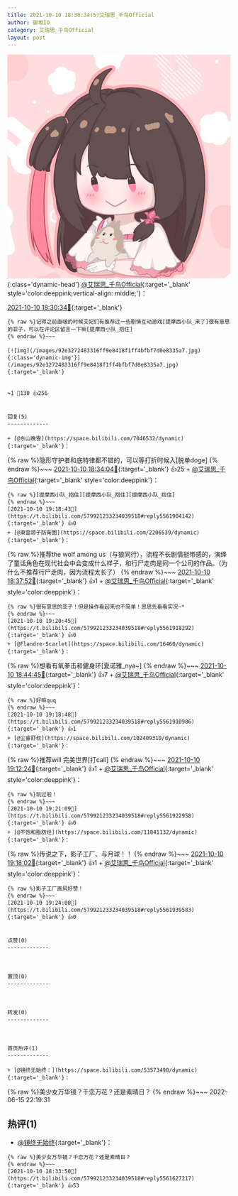 ```yaml
---
title: 2021-10-10 18:30:34(5)艾瑞思_千鸟Official
author: 御坂IO
category: 艾瑞思_千鸟Official
layout: post
---
```


![img](/images/7e08840c56f251de28bdf766b647bd5fe9a5d50a.jpg){:class='dynamic-head'}
[@艾瑞思_千鸟Official](https://space.bilibili.com/1090010845/dynamic){:target='_blank' style='color:deeppink;vertical-align: middle;'}：

[2021-10-10 18:30:34🔗](https://t.bilibili.com/579921233234039518){:target='_blank'}

~~~
{% raw %}记得之前直啵的时候艾妃们有推荐过一些剧情互动游戏[提摩西小队_来了]很有意思的亚子，可以在评论区留言一下嘛[提摩西小队_抱住]
{% endraw %}~~~

[![img](/images/92e3272483316ff9e8418f1ff4bfbf7d0e8335a7.jpg){:class='dynamic-img'}](/images/92e3272483316ff9e8418f1ff4bfbf7d0e8335a7.jpg){:target='_blank'}


↪️1 💬130 👍256


回复(5)
-------------

+ [@东山晚雪](https://space.bilibili.com/7046532/dynamic){:target='_blank'}：
~~~
{% raw %}隐形守护者和底特律都不错的，可以等打折时候入[脱单doge]
{% endraw %}~~~
[2021-10-10 18:34:04🔗](https://t.bilibili.com/579921233234039518#reply5561627776){:target='_blank'} 👍25
    + [@艾瑞思_千鸟Official](https://space.bilibili.com/1090010845/dynamic){:target='_blank' style='color:deeppink'}：
~~~
{% raw %}[提摩西小队_抱住][提摩西小队_抱住][提摩西小队_抱住]
{% endraw %}~~~
[2021-10-10 19:18:43🔗](https://t.bilibili.com/579921233234039518#reply5561904142){:target='_blank'} 👍0
+ [@東雲諒子防衛圈](https://space.bilibili.com/2206539/dynamic){:target='_blank'}：
~~~
{% raw %}推荐the wolf among us（与狼同行），流程不长剧情挺带感的，演绎了童话角色在现代社会中会变成什么样子，和行尸走肉是同一个公司的作品。（为什么不推荐行尸走肉，因为流程太长了）
{% endraw %}~~~
[2021-10-10 18:37:52🔗](https://t.bilibili.com/579921233234039518#reply5561648354){:target='_blank'} 👍1
    + [@艾瑞思_千鸟Official](https://space.bilibili.com/1090010845/dynamic){:target='_blank' style='color:deeppink'}：
~~~
{% raw %}很有意思的亚子！但是操作看起来也不简单！思思先看看实况~*
{% endraw %}~~~
[2021-10-10 19:20:45🔗](https://t.bilibili.com/579921233234039518#reply5561918292){:target='_blank'} 👍0
+ [@Flandre·Scarlet](https://space.bilibili.com/16460/dynamic){:target='_blank'}：
~~~
{% raw %}想看有氧拳击和健身环[夏诺雅_nya~]
{% endraw %}~~~
[2021-10-10 18:44:45🔗](https://t.bilibili.com/579921233234039518#reply5561693138){:target='_blank'} 👍7
    + [@艾瑞思_千鸟Official](https://space.bilibili.com/1090010845/dynamic){:target='_blank' style='color:deeppink'}：
~~~
{% raw %}好嘛quq
{% endraw %}~~~
[2021-10-10 19:18:48🔗](https://t.bilibili.com/579921233234039518#reply5561910986){:target='_blank'} 👍1
+ [@尘睿舒叔](https://space.bilibili.com/102409310/dynamic){:target='_blank'}：
~~~
{% raw %}推荐will 完美世界[打call]
{% endraw %}~~~
[2021-10-10 19:12:24🔗](https://t.bilibili.com/579921233234039518#reply5561867674){:target='_blank'} 👍1
    + [@艾瑞思_千鸟Official](https://space.bilibili.com/1090010845/dynamic){:target='_blank' style='color:deeppink'}：
~~~
{% raw %}玩过啦！
{% endraw %}~~~
[2021-10-10 19:21:09🔗](https://t.bilibili.com/579921233234039518#reply5561922958){:target='_blank'} 👍0
+ [@不饱和脂肪烃](https://space.bilibili.com/11841132/dynamic){:target='_blank'}：
~~~
{% raw %}传说之下，影子工厂、与月球！！
{% endraw %}~~~
[2021-10-10 19:18:02🔗](https://t.bilibili.com/579921233234039518#reply5561899545){:target='_blank'} 👍1
    + [@艾瑞思_千鸟Official](https://space.bilibili.com/1090010845/dynamic){:target='_blank' style='color:deeppink'}：
~~~
{% raw %}影子工厂画风好赞！
{% endraw %}~~~
[2021-10-10 19:24:00🔗](https://t.bilibili.com/579921233234039518#reply5561939583){:target='_blank'} 👍0


点赞(0)
-------------



置顶(0)
-------------



转发(0)
-------------



首页热评(1)
-------------

+ [@镜终无始终：](https://space.bilibili.com/53573490/dynamic){:target='_blank'}：
~~~
{% raw %}美少女万华镜？千恋万花？还是素晴日？
{% endraw %}~~~
2022-06-15 22:19:31


热评(1)
-------------

+ [@镜终无始终](https://space.bilibili.com/53573490/dynamic){:target='_blank'}：
~~~
{% raw %}美少女万华镜？千恋万花？还是素晴日？
{% endraw %}~~~
[2021-10-10 18:33:50🔗](https://t.bilibili.com/579921233234039518#reply5561627217){:target='_blank'} 👍53



